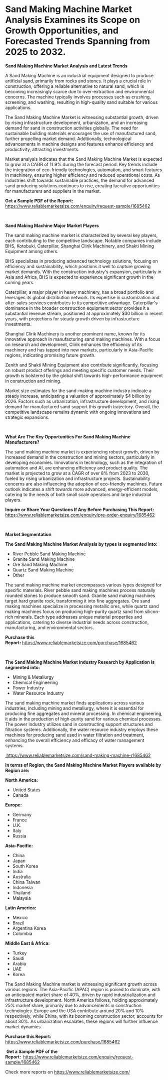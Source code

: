 <p><h1>Sand Making Machine Market Analysis Examines its Scope on Growth Opportunities, and Forecasted Trends Spanning from 2025 to 2032.</h1></p><p><strong>Sand Making Machine Market Analysis and Latest Trends</strong></p>
<p><p>A Sand Making Machine is an industrial equipment designed to produce artificial sand, primarily from rocks and stones. It plays a crucial role in construction, offering a reliable alternative to natural sand, which is becoming increasingly scarce due to over-extraction and environmental concerns. The machine typically involves processes such as crushing, screening, and washing, resulting in high-quality sand suitable for various applications.</p><p>The Sand Making Machine Market is witnessing substantial growth, driven by rising infrastructure development, urbanization, and an increasing demand for sand in construction activities globally. The need for sustainable building materials encourages the use of manufactured sand, further propelling market demand. Additionally, technological advancements in machine designs and features enhance efficiency and productivity, attracting investments.</p><p>Market analysis indicates that the Sand Making Machine Market is expected to grow at a CAGR of 11.9% during the forecast period. Key trends include the integration of eco-friendly technologies, automation, and smart features in machinery, ensuring higher efficiency and reduced operational costs. As industries shift towards sustainable practices, the demand for advanced sand producing solutions continues to rise, creating lucrative opportunities for manufacturers and suppliers in the market.</p></p>
<p><strong>Get a Sample PDF of the Report:&nbsp;</strong> <a href="https://www.reliablemarketsize.com/enquiry/request-sample/1685462?utm_campaign=2482&utm_medium=2&utm_source=Github&utm_content=ia&utm_term=11042025&utm_id=sand-making-machine">https://www.reliablemarketsize.com/enquiry/request-sample/1685462</a></p>
<p>&nbsp;</p>
<p><strong>Sand Making Machine Major Market Players</strong></p>
<p><p>The sand making machine market is characterized by several key players, each contributing to the competitive landscape. Notable companies include BHS, Kotobuki, Caterpillar, Shanghai Clirik Machinery, and Shakti Mining Equipment among others. </p><p>BHS specializes in producing advanced technology solutions, focusing on efficiency and sustainability, which positions it well to capture growing market demands. With the construction industry's expansion, particularly in Asia and Africa, BHS is expected to experience significant growth in the coming years.</p><p>Caterpillar, a major player in heavy machinery, has a broad portfolio and leverages its global distribution network. Its expertise in customization and after-sales services contributes to its competitive advantage. Caterpillar's dominance in the broader construction equipment sector provides it a substantial revenue stream, positioned at approximately $30 billion in recent years, with projections for steady growth driven by infrastructure investments.</p><p>Shanghai Clirik Machinery is another prominent name, known for its innovative approach in manufacturing sand making machines. With a focus on research and development, Clirik enhances the efficiency of its machinery and has tapped into new markets, particularly in Asia-Pacific regions, indicating promising future growth.</p><p>Zenith and Shakti Mining Equipment also contribute significantly, focusing on robust product offerings and meeting specific customer needs. Their growth is bolstered by the global shift towards high-performance equipment in construction and mining.</p><p>Market size estimates for the sand-making machine industry indicate a steady increase, anticipating a valuation of approximately $4 billion by 2026. Factors such as urbanization, infrastructure development, and rising demand for manufactured sand support this growth trajectory. Overall, the competitive landscape remains dynamic with ongoing innovations and strategic expansions.</p></p>
<p>&nbsp;</p>
<p><strong>What Are The Key Opportunities For Sand Making Machine Manufacturers?</strong></p>
<p><p>The sand making machine market is experiencing robust growth, driven by increased demand in the construction and mining sectors, particularly in developing economies. Innovations in technology, such as the integration of automation and AI, are enhancing efficiency and product quality. The market is projected to grow at a CAGR of over 8% from 2023 to 2030, fueled by rising urbanization and infrastructure projects. Sustainability concerns are also influencing the adoption of eco-friendly machines. Future outlook indicates a shift towards more advanced, energy-efficient models, catering to the needs of both small scale operators and large industrial players.</p></p>
<p><strong>Inquire or Share Your Questions If Any Before Purchasing This Report:</strong> <a href="https://www.reliablemarketsize.com/enquiry/pre-order-enquiry/1685462?utm_campaign=2482&utm_medium=2&utm_source=Github&utm_content=ia&utm_term=11042025&utm_id=sand-making-machine">https://www.reliablemarketsize.com/enquiry/pre-order-enquiry/1685462</a></p>
<p>&nbsp;</p>
<p><strong>Market Segmentation</strong></p>
<p><strong>The Sand Making Machine Market Analysis by types is segmented into:</strong></p>
<p><ul><li>River Pebble Sand Making Machine</li><li>Granite Sand Making Machine</li><li>Ore Sand Making Machine</li><li>Quartz Sand Making Machine</li><li>Other</li></ul></p>
<p><p>The sand making machine market encompasses various types designed for specific materials. River pebble sand making machines process naturally rounded stones to produce smooth sand. Granite sand making machines target hard granite rock, transforming it into fine aggregates. Ore sand making machines specialize in processing metallic ores, while quartz sand making machines focus on producing high-purity quartz sand from silicon-rich minerals. Each type addresses unique material properties and applications, catering to diverse industrial needs across construction, manufacturing, and environmental sectors.</p></p>
<p><strong>Purchase this Report:&nbsp;</strong><a href="https://www.reliablemarketsize.com/purchase/1685462?utm_campaign=2482&utm_medium=2&utm_source=Github&utm_content=ia&utm_term=11042025&utm_id=sand-making-machine">https://www.reliablemarketsize.com/purchase/1685462</a></p>
<p>&nbsp;</p>
<p><strong>The Sand Making Machine Market Industry Research by Application is segmented into:</strong></p>
<p><ul><li>Mining & Metallurgy</li><li>Chemical Engineering</li><li>Power Industry</li><li>Water Resource Industry</li></ul></p>
<p><p>The sand making machine market finds applications across various industries, including mining and metallurgy, where it is essential for producing fine aggregates and mineral processing. In chemical engineering, it aids in the production of high-purity sand for various chemical processes. The power industry utilizes sand in constructing support structures and filtration systems. Additionally, the water resource industry employs these machines for producing sand used in water filtration and treatment, enhancing the overall efficiency and efficacy of water management systems.</p></p>
<p><a href="https://www.reliablemarketsize.com/sand-making-machine-r1685462?utm_campaign=2482&utm_medium=2&utm_source=Github&utm_content=ia&utm_term=11042025&utm_id=sand-making-machine">&nbsp;https://www.reliablemarketsize.com/sand-making-machine-r1685462</a></p>
<p><strong>In terms of Region, the Sand Making Machine Market Players available by Region are:</strong></p>
<p>
    <p> <strong> North America: </strong>
        <ul>
            <li>United States</li>
            <li>Canada</li>
        </ul>
        </p> 
    <p> <strong> Europe: </strong>
        <ul>
            <li>Germany</li>
            <li>France</li>
            <li>U.K.</li>
            <li>Italy</li>
            <li>Russia</li>
        </ul>
        </p> 
    <p> <strong> Asia-Pacific: </strong>
        <ul>
            <li>China</li>
            <li>Japan</li>
            <li>South Korea</li>
            <li>India</li>
            <li>Australia</li>
            <li>China Taiwan</li>
            <li>Indonesia</li>
            <li>Thailand</li>
            <li>Malaysia</li>
        </ul>
        </p> 
    <p> <strong> Latin America: </strong>
        <ul>
            <li>Mexico</li>
            <li>Brazil</li>
            <li>Argentina Korea</li>
            <li>Colombia</li>
        </ul>
        </p> 
    <p> <strong> Middle East & Africa: </strong>
        <ul>
            <li>Turkey</li>
            <li>Saudi</li>
            <li>Arabia</li>
            <li>UAE</li>
            <li>Korea</li>
        </ul>
    </p>
    </p>
<p><p>The Sand Making Machine market is witnessing significant growth across various regions. The Asia-Pacific (APAC) region is poised to dominate, with an anticipated market share of 40%, driven by rapid industrialization and infrastructure development. North America follows, holding approximately 25% market share, primarily due to advancements in construction technologies. Europe and the USA contribute around 20% and 10% respectively, while China, with its booming construction sector, accounts for about 30%. As urbanization escalates, these regions will further influence market dynamics.</p></p>
<p><strong>Purchase this Report: </strong><a href="https://www.reliablemarketsize.com/purchase/1685462?utm_campaign=2482&utm_medium=2&utm_source=Github&utm_content=ia&utm_term=11042025&utm_id=sand-making-machine">https://www.reliablemarketsize.com/purchase/1685462</a></p>
<p>&nbsp;<strong>Get a Sample PDF of the Report:&nbsp;&nbsp;</strong><a href="https://www.reliablemarketsize.com/enquiry/request-sample/1685462?utm_campaign=2482&utm_medium=2&utm_source=Github&utm_content=ia&utm_term=11042025&utm_id=sand-making-machine">https://www.reliablemarketsize.com/enquiry/request-sample/1685462</a></p>
<p><strong></strong></p>
<p>Check more reports on <a href="https://www.reliablemarketsize.com/?utm_campaign=2482&utm_medium=2&utm_source=Github&utm_content=ia&utm_term=11042025&utm_id=sand-making-machine">https://www.reliablemarketsize.com/</a></p>